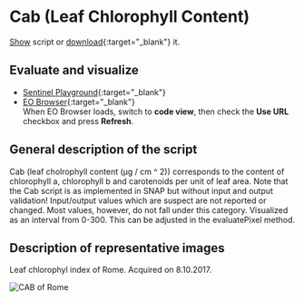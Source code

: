 # Cab (Leaf Chlorophyll Content)

<a href="#" id='togglescript'>Show</a> script or [download](script.js){:target="_blank"} it.
<div id='script_view' style="display:none">
{% highlight javascript %}
      {% include_relative script.js %}
{% endhighlight %}
</div>

## Evaluate and visualize
 - [Sentinel Playground](https://apps.sentinel-hub.com/sentinel-playground/?source=S2&lat=43.514198796857976&lng=16.601028442382812&zoom=11&evalscripturl=https://raw.githubusercontent.com/sentinel-hub/custom-scripts/master/sentinel-2/cab/script.js){:target="_blank"}    
 - [EO Browser](http://apps.sentinel-hub.com/eo-browser/#lat=41.9&lng=12.5&zoom=10&datasource=Sentinel-2%20L1C&time=2017-10-08&preset=CUSTOM&layers=B01,B02,B03&evalscripturl=https://raw.githubusercontent.com/sentinel-hub/custom-scripts/master/sentinel-2/cab/script.js){:target="_blank"}   
 When EO Browser loads, switch to **code view**, then check the **Use URL** checkbox and press **Refresh**.


## General description of the script

Cab (leaf cholrophyll content (μg / cm ^ 2)) corresponds to the content of chlorophyll a, chlorophyll b and carotenoids per unit of leaf area.
Note that the Cab script is as implemented in SNAP but without input and output validation!
Input/output values which are suspect are not reported or changed. Most values, however, do not fall under this category.
Visualized as an interval from 0-300. This can be adjusted in the evaluatePixel method.

## Description of representative images

Leaf chlorophyl index of Rome. Acquired on 8.10.2017.

![CAB of Rome](fig/fig1.png)
